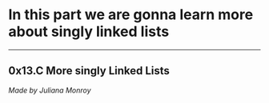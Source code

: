 # In this part we are gonna learn more about singly linked lists
----
0x13.C More singly Linked Lists
----
*Made by Juliana Monroy*